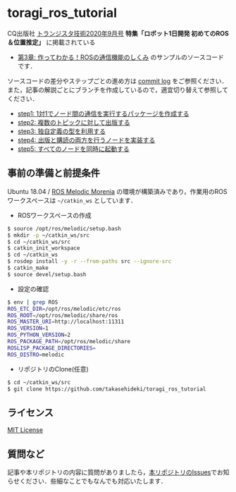 # toragi_ros_tutorial

CQ出版社 [トランジスタ技術2020年9月号](https://toragi.cqpub.co.jp/tabid/918/Default.aspx) **特集「ロボット1日開発 初めてのROS＆位置推定」** に掲載されている  
- [第3章: 作ってわかる！ROSの通信機能のしくみ](https://toragi.cqpub.co.jp/Portals/0/backnumber/2020/09/p050.pdf)
のサンプルのソースコードです．

ソースコードの差分やステップごとの進め方は [commit log](https://github.com/takasehideki/toragi_ros_tutorial/commits/master) をご参照ください．    
また，記事の解説ごとにブランチを作成しているので，適宜切り替えて参照してください．

- [step1: 1対1でノード間の通信を実行するパッケージを作成する](https://github.com/takasehideki/toragi_ros_tutorial/tree/step1)
- [step2: 複数のトピックに対して出版する](https://github.com/takasehideki/toragi_ros_tutorial/tree/step2)
- [step3: 独自定義の型を利用する](https://github.com/takasehideki/toragi_ros_tutorial/tree/step3)
- [step4: 出版と購読の両方を行うノードを実装する](https://github.com/takasehideki/toragi_ros_tutorial/tree/step4)
- [step5: すべてのノードを同時に起動する](https://github.com/takasehideki/toragi_ros_tutorial/tree/step5)

## 事前の準備と前提条件

Ubuntu 18.04 / [ROS Melodic Morenia](http://wiki.ros.org/melodic) の環境が構築済みであり，作業用のROSワークスペースは `~/catkin_ws` としています．

- ROSワークスペースの作成

```bash
$ source /opt/ros/melodic/setup.bash
$ mkdir -p ~/catkin_ws/src
$ cd ~/catkin_ws/src
$ catkin_init_workspace
$ cd ~/catkin_ws
$ rosdep install -y -r --from-paths src --ignore-src
$ catkin_make
$ source devel/setup.bash
```

- 設定の確認

```bash
$ env | grep ROS
ROS_ETC_DIR=/opt/ros/melodic/etc/ros
ROS_ROOT=/opt/ros/melodic/share/ros
ROS_MASTER_URI=http://localhost:11311
ROS_VERSION=1
ROS_PYTHON_VERSION=2
ROS_PACKAGE_PATH=/opt/ros/melodic/share
ROSLISP_PACKAGE_DIRECTORIES=
ROS_DISTRO=melodic
```

- リポジトリのClone(任意)

```bash
$ cd ~/catkin_ws/src
$ git clone https://github.com/takasehideki/toragi_ros_tutorial
```

## ライセンス

[MIT License](https://github.com/takasehideki/toragi_ros_tutorial/blob/master/LICENSE)

## 質問など

記事や本リポジトリの内容に質問がありましたら，[本リポジトリのIssues](https://github.com/takasehideki/toragi_ros_tutorial/issues)でお知らせください．些細なことでもなんでも対応いたします．
